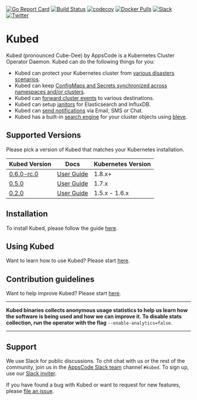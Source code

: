 [![Go Report Card](https://goreportcard.com/badge/github.com/appscode/kubed)](https://goreportcard.com/report/github.com/appscode/kubed)
[![Build Status](https://travis-ci.org/appscode/kubed.svg?branch=master)](https://travis-ci.org/appscode/kubed)
[![codecov](https://codecov.io/gh/appscode/kubed/branch/master/graph/badge.svg)](https://codecov.io/gh/appscode/kubed)
[![Docker Pulls](https://img.shields.io/docker/pulls/appscode/kubed.svg)](https://hub.docker.com/r/appscode/kubed/)
[![Slack](https://slack.appscode.com/badge.svg)](https://slack.appscode.com)
[![Twitter](https://img.shields.io/twitter/follow/appscodehq.svg?style=social&logo=twitter&label=Follow)](https://twitter.com/intent/follow?screen_name=AppsCodeHQ)

# Kubed
Kubed (pronounced Cube-Dee) by AppsCode is a Kubernetes Cluster Operator Daemon. Kubed can do the following things for you:

 - Kubed can protect your Kubernetes cluster from [various disasters scenarios](https://appscode.com/products/kubed/0.6.0-rc.0/guides/disaster-recovery/).
 - Kubed can keep [ConfigMaps and Secrets synchronized across namespaces and/or clusters](https://appscode.com/products/kubed/0.6.0-rc.0/guides/config-syncer/).
 - Kubed can [forward cluster events](https://appscode.com/products/kubed/0.6.0-rc.0/guides/cluster-events/) to various destinations.
 - Kubed can setup [janitors](https://appscode.com/products/kubed/0.6.0-rc.0/guides/janitors/) for Elasticsearch and InfluxDB.
 - Kubed can [send notifications](https://appscode.com/products/kubed/0.6.0-rc.0/guides/cluster-events/notifiers/) via Email, SMS or Chat.
 - Kubed has a built-in [search engine](https://appscode.com/products/kubed/0.6.0-rc.0/guides/apiserver/) for your cluster objects using [bleve](https://github.com/blevesearch/bleve).


## Supported Versions
Please pick a version of Kubed that matches your Kubernetes installation.

| Kubed Version                                                 | Docs                                                            | Kubernetes Version |
|---------------------------------------------------------------|-----------------------------------------------------------------|--------------------|
| [0.6.0-rc.0](https://github.com/appscode/kubed/releases/tag/0.6.0-rc.0) | [User Guide](https://appscode.com/products/kubed/0.6.0-rc.0/)        | 1.8.x+             |
| [0.5.0](https://github.com/appscode/kubed/releases/tag/0.5.0) | [User Guide](https://appscode.com/products/kubed/0.5.0/)        | 1.7.x              |
| [0.2.0](https://github.com/appscode/kubed/releases/tag/0.2.0) | [User Guide](https://github.com/appscode/kubed/tree/0.2.0/docs) | 1.5.x - 1.6.x      |

## Installation
To install Kubed, please follow the guide [here](https://appscode.com/products/kubed/0.6.0-rc.0/setup/install/).

## Using Kubed
Want to learn how to use Kubed? Please start [here](https://appscode.com/products/kubed/0.6.0-rc.0/).

## Contribution guidelines
Want to help improve Kubed? Please start [here](https://appscode.com/products/kubed/0.6.0-rc.0/welcome/contributing/).

---

**Kubed binaries collects anonymous usage statistics to help us learn how the software is being used and how we can improve it. To disable stats collection, run the operator with the flag** `--enable-analytics=false`.

---

## Support
We use Slack for public discussions. To chit chat with us or the rest of the community, join us in the [AppsCode Slack team](https://appscode.slack.com/messages/C6HSHCKBL/details/) channel `#kubed`. To sign up, use our [Slack inviter](https://slack.appscode.com/).

If you have found a bug with Kubed or want to request for new features, please [file an issue](https://github.com/appscode/kubed/issues/new).

